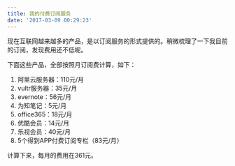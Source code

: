 ```yaml
---
title: 我的付费订阅服务
date: '2017-03-09 00:29:23'
---
```


现在互联网越来越多的产品，是以订阅服务的形式提供的。稍微梳理了一下我目前的订阅，发现费用还不低呢。

下面这些产品，全部按照月订阅费计算，如下：

1. 阿里云服务器：110元/月
2. vultr服务器：35元/月
3. evernote：56元/月
4. 为知笔记：5元/月
5. office365：18元/月
6. 优酷会员：14元/月
7. 乐视会员：40元/月
8. 5个得到APP付费订阅专栏（83元/月）

计算下来，每月的费用在361元。
